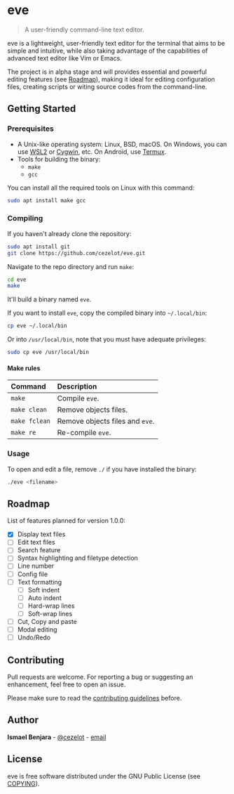 eve
===

> A user-friendly command-line text editor.

eve is a lightweight, user-friendly text editor for the terminal that aims to be simple and intuitive,
while also taking advantage of the capabilities of advanced text editor like Vim or Emacs.

The project is in alpha stage and will provides essential and powerful editing features (see [Roadmap](#roadmap)),
making it ideal for editing configuration files, creating scripts or witing source codes
from the command-line.

## Getting Started

### Prerequisites

- A Unix-like operating system: Linux, BSD, macOS.
  On Windows, you can use [WSL2](https://learn.microsoft.com/windows/wsl/install) or [Cygwin](https://cygwin.com), etc.
  On Android, use [Termux](https://termux.dev).
- Tools for building the binary:
  - `make`
  - `gcc`

You can install all the required tools on Linux with this command:

```bash
sudo apt install make gcc
```

### Compiling

If you haven't already clone the repository:

```bash
sudo apt install git
git clone https://github.com/cezelot/eve.git
```

Navigate to the repo directory and run `make`:

```bash
cd eve
make
```

It'll build a binary named `eve`.

If you want to install `eve`, copy the compiled binary into `~/.local/bin`:

```bash
cp eve ~/.local/bin
```

Or into `/usr/local/bin`, note that you must have adequate privileges:

```bash
sudo cp eve /usr/local/bin
```

#### Make rules

Command       |  Description
:-------------|:-------------
`make`        | Compile `eve`.
`make clean`  | Remove objects files.
`make fclean` | Remove objects files and `eve`.
`make re`     | Re-compile `eve`.

### Usage

To open and edit a file, remove `./` if you have installed the binary:

```bash
./eve <filename>
```

## Roadmap

List of features planned for version 1.0.0:

 - [x] Display text files
 - [ ] Edit text files
 - [ ] Search feature
 - [ ] Syntax highlighting and filetype detection
 - [ ] Line number
 - [ ] Config file
 - [ ] Text formatting
   - [ ] Soft indent
   - [ ] Auto indent
   - [ ] Hard-wrap lines
   - [ ] Soft-wrap lines
 - [ ] Cut, Copy and paste
 - [ ] Modal editing
 - [ ] Undo/Redo

## Contributing

Pull requests are welcome. For reporting a bug or suggesting an enhancement,
feel free to open an issue.

Please make sure to read the [contributing guidelines](CONTRIBUTING.md) before.

## Author

**Ismael Benjara** - [@cezelot](https://x.com/count_ezelot) - [email](mailto:cezelot@proton.me)

## License

eve is free software distributed under the GNU Public License (see [COPYING](COPYING)).
